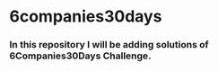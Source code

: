 # 6companies30days

### In this repository I will be adding solutions of 6Companies30Days Challenge.
